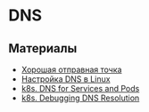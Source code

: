 # DNS

## Материалы

- [Хорошая отправная точка](https://habr.com/ru/post/352300/)
- [Настройка DNS в Linux ](https://www.hippolab.ru/nastroyka-dns-v-linux)
- [k8s. DNS for Services and Pods](https://kubernetes.io/docs/concepts/services-networking/dns-pod-service/)
- [k8s. Debugging DNS Resolution](https://kubernetes.io/docs/tasks/administer-cluster/dns-debugging-resolution/)